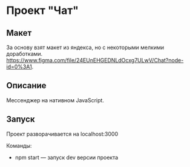 # Проект "Чат"

## Макет

За основу взят макет из яндекса, но с некоторыми мелкими доработками.
https://www.figma.com/file/24EUnEHGEDNLdOcxg7ULwV/Chat?node-id=0%3A1.

## Описание

Мессенджер на нативном JavaScript.

## Запуск

Проект разворачивается на localhost:3000

Команды:

- npm start — запуск dev версии проекта
